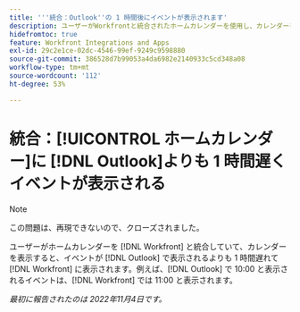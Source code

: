```yaml
---
title: '''統合：Outlook''の 1 時間後にイベントが表示されます'
description: ユーザーがWorkfrontと統合されたホームカレンダーを使用し、カレンダーを表示すると、Outlook で表示されるよりも 1 時間後にWorkfrontでイベントが表示されます。 例えば、Outlook で 10:00 と表示されるイベントは、Workfrontで 11:00 と表示されます。
hidefromtoc: true
feature: Workfront Integrations and Apps
exl-id: 29c2e1ce-02dc-4546-99ef-9249c9598880
source-git-commit: 386528d7b99053a4da6982e2140933c5cd348a08
workflow-type: tm+mt
source-wordcount: '112'
ht-degree: 53%

---
```


# 統合：[!UICONTROL ホームカレンダー]に [!DNL Outlook]よりも 1 時間遅くイベントが表示される

>[!NOTE]
>
>この問題は、再現できないので、クローズされました。

ユーザーがホームカレンダーを [!DNL Workfront] と統合していて、カレンダーを表示すると、イベントが [!DNL Outlook] で表示されるよりも 1 時間遅れて [!DNL Workfront] に表示されます。例えば、[!DNL Outlook] で 10:00 と表示されるイベントは、[!DNL Workfront] では 11:00 と表示されます。

_最初に報告されたのは 2022年11月4日です。_

